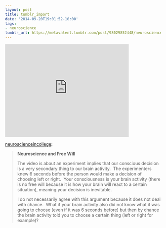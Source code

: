 ```yaml
---
layout: post
title: tumblr_import
date: '2014-09-20T19:01:52-10:00'
tags:
- neuroscience
tumblr_url: https://metavalent.tumblr.com/post/98029852448/neuroscienceincollege-neuroscience-and-free
---
```

<iframe width="400" height="300" id="youtube_iframe" src="https://www.youtube.com/embed/N6S9OidmNZM?feature=oembed&amp;enablejsapi=1&amp;origin=https://safe.txmblr.com&amp;wmode=opaque" frameborder="0" allow="accelerometer; autoplay; clipboard-write; encrypted-media; gyroscope; picture-in-picture" allowfullscreen></iframe>  

[neuroscienceincollege](http://neuroscienceincollege.tumblr.com/post/12947526710/neuroscience-and-free-will-the-video-is-about-an):

> **Neuroscience and Free Will**
> 
> The video is about an experiment implies that our conscious decision is a very secondary thing to our brain activity.&nbsp; The experimenters knew 6 seconds before the person would make a decision of choosing left or right.&nbsp; Your consciousness is your brain activity (there is no free will because it is how your brain will react to a certain situation), meaning your decision is inevitable.
> 
> I do not necessarily agree with this argument because it does not deal with chance.&nbsp; What if your brain activity also did not know what it was going to choose (even if it was 6 seconds before) but then by chance the brain activity told you to choose a certain thing (left or right for example)? &nbsp;

